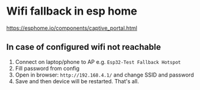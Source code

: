 # Wifi fallback in esp home

https://esphome.io/components/captive_portal.html

## In case of configured wifi not reachable

1. Connect on laptop/phone to AP e.g. `Esp32-Test Fallback Hotspot`
2. Fill password from config
3. Open in browser: `http://192.168.4.1/` and change SSID and password
4. Save and then device will be restarted. That's all.